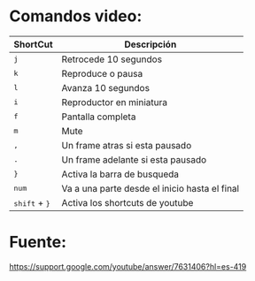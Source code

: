# Comandos video:
ShortCut | Descripción
-|-
<kbd>j</kbd>                      | Retrocede 10 segundos
<kbd>k</kbd>                      | Reproduce o pausa
<kbd>l</kbd>                      | Avanza 10 segundos
<kbd>i</kbd>                      | Reproductor en miniatura
<kbd>f</kbd>                      | Pantalla completa
<kbd>m</kbd>                      | Mute
<kbd>,</kbd>                      | Un frame atras si esta pausado
<kbd>.</kbd>                      | Un frame adelante si esta pausado
<kbd>}</kbd>                      | Activa la barra de busqueda
<kbd>num</kbd>                    | Va a una parte desde el inicio hasta el final
<kbd>shift</kbd> + <kbd>}</kbd>   | Activa los shortcuts de youtube

# Fuente:
https://support.google.com/youtube/answer/7631406?hl=es-419
